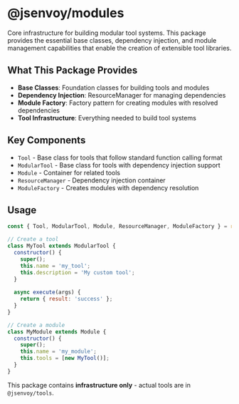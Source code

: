 # @jsenvoy/modules

Core infrastructure for building modular tool systems. This package provides the essential base classes, dependency injection, and module management capabilities that enable the creation of extensible tool libraries.

## What This Package Provides

- **Base Classes**: Foundation classes for building tools and modules
- **Dependency Injection**: ResourceManager for managing dependencies
- **Module Factory**: Factory pattern for creating modules with resolved dependencies
- **Tool Infrastructure**: Everything needed to build tool systems

## Key Components

- `Tool` - Base class for tools that follow standard function calling format
- `ModularTool` - Base class for tools with dependency injection support
- `Module` - Container for related tools  
- `ResourceManager` - Dependency injection container
- `ModuleFactory` - Creates modules with dependency resolution

## Usage

```javascript
const { Tool, ModularTool, Module, ResourceManager, ModuleFactory } = require('@jsenvoy/modules');

// Create a tool
class MyTool extends ModularTool {
  constructor() {
    super();
    this.name = 'my_tool';
    this.description = 'My custom tool';
  }
  
  async execute(args) {
    return { result: 'success' };
  }
}

// Create a module
class MyModule extends Module {
  constructor() {
    super();
    this.name = 'my_module';
    this.tools = [new MyTool()];
  }
}
```

This package contains **infrastructure only** - actual tools are in `@jsenvoy/tools`.